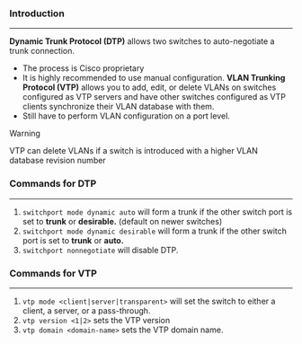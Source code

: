### Introduction
---
**Dynamic Trunk Protocol (DTP)** allows two switches to auto-negotiate a trunk connection. 
- The process is Cisco proprietary
- It is highly recommended to use manual configuration.
**VLAN Trunking Protocol (VTP)** allows you to add, edit, or delete VLANs on switches configured as VTP servers and have other switches configured as VTP clients synchronize their VLAN database with them.
- Still have to perform VLAN configuration on a port level.

>[!warning]
>VTP can delete VLANs if a switch is introduced with a higher VLAN database revision number

### Commands for DTP
---
1. `switchport mode dynamic auto` will form a trunk if the other switch port is set to **trunk** or **desirable.** (default on newer switches)
2. `switchport mode dynamic desirable` will form a trunk if the other switch port is set to **trunk** or **auto.**
3. `switchport nonnegotiate` will disable DTP.

### Commands for VTP
---
1. `vtp mode <client|server|transparent>` will set the switch to either a client, a server, or a pass-through.
2. `vtp version <1|2>` sets the VTP version
3. `vtp domain <domain-name>` sets the VTP domain name.